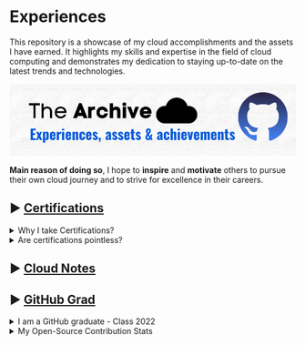 # Experiences
This repository is a showcase of my cloud accomplishments and the assets I have earned. It highlights my skills and expertise in the field of cloud computing and demonstrates my dedication to staying up-to-date on the latest trends and technologies.

<img src="cover.png">

**Main reason of doing so**, I hope to **inspire** and **motivate** others to pursue their own cloud journey and to strive for excellence in their careers.


## ▶ [Certifications](https://github.com/Y4HYA4/ExperienceInCloud/tree/main/Certifications!#readme)
<!--
### Aquired Exams
> Sort by timeline.
- [1- Microsoft Azure Fundamentals](/Certifications!/1°AZ-900.pdf)
- [2- Microsoft Azure Data Fundamentals ](/Certifications!/2°DP-900.pdf)
- [3- Microsoft Azure AI Fundamentals ](/Certifications!/3°AI-900.pdf)
- [4- Microsoft Power Platform Fundamentals ](/Certifications!/4°PL-900.pdf)
- [5- Microsoft Azure Administrator Associate](/Certifications!/5°AZ-104.pdf)
- [6- Microsoft Azure Security Engineer Associate](/Certifications!/6°AZ-500.pdf)
- [7- Microsoft DevOps Engineer Expert](/Certifications!/7°AZ-400.pdf)
- [8- Microsoft Azure Developer Associate](/Certifications!/8°AZ-204.pdf)
- [9- Microsoft Certified Trainer](/Certifications!/MCT.pdf)
- [10- Microsoft Security, Compliance, and Identity Fundamentals](/Certifications!/9°SC-900.pdf)
- [11- Terraform Associate ](/Certifications!/10°Terraform.pdf)
- [12- Microsoft Azure Solutions Architect Expert](/Certifications!/11°AZ-305.pdf)
- [13- Microsoft Azure Network Engineer Associate ](/Certifications!/12°AZ-700.pdf)
- [14- Microsoft Security Operations Analyst Associate](/Certifications!/13°SC-200.pdf)
- [15- AWS Certified Cloud Practitioner ](/Certifications!/14°%20AWS%20Certified%20Cloud%20Practitioner%20certificate.pdf)
 -->
 
 <details>
<summary> Why I take Certifications? </summary>
<br>
 I am excited to share with you why I take certifications and the value they have brought to my career and personal growth.
<br><br>
First and foremost, I take certifications because they allow me to demonstrate my skills and expertise in a particular technology or subject matter. In today's competitive job market, having certifications can set you apart from other candidates and show potential employers that you have the knowledge and dedication required to succeed in your field.
<br>
<br>
In addition to helping me stand out in the job market, certifications have also helped me to stay up-to-date on the latest trends and technologies. In the fast-paced world of technology, it is important to constantly learn and adapt, and certifications provide a structured way for me to do so.

**C**ertifications are not just about advancing my career. They have also helped me to grow as a person. 
- Earning a certification requires hard work, dedication, and a willingness to constantly learn and challenge myself. 

These traits are not only valuable in my career, but in all aspects of my life.

</details>

<details>
<summary> Are certifications pointless? </summary>
<br>

Those who claim that certifications do not matter either possess few or no certifications themselves and are attempting to emphasize the importance of their personal experience. While we certainly value experiences, it is also important to recognize that obtaining new certifications can broaden one's skillset and facilitate personal and professional growth. 
<br>
<br>
Consider the adage: are you having years of experiences or repeating the same year over and over?
<br>
<br>
Certs are a form of self-challenge and self-growth and my advice is to ignore most people because they do not have your best interests at heart.
<br>
<br>
Continue to look on my [cloud Journey](https://github.com/Y4HYA4/ExperienceInCloud/tree/main/Certifications!#readme)!
 
</details>

## ▶ [Cloud Notes](https://github.com/Y4HYA4/ExperienceInCloud/tree/main/Notes#readme)
## ▶ [GitHub Grad](https://github.com/Y4HYA4/GitHubGraduation-2022/blob/main/README.md)

<details>
<summary> I am a GitHub graduate - Class 2022 </summary>
<br>

I have had the opportunity to delve deep into the platform and learn everything it has to offer. From managing repositories and working with branches, to collaborating with others and contributing to open source projects, working with pipelines using Actoins, GitHub has provided me with the tools and resources I need to succeed as a developer.

Appreciate what GitHub has done for me and my career! I truly believe it is an invaluable platform for anyone interested in software development. Get in.

<br> 

Check [the SWAG](https://github.com/Y4HYA4/GitHubGraduation-2022/blob/main/README.md) i had from GitHub as a Grad
</details>


<details> 
<summary>My Open-Source Contribution Stats</summary>
<br>

How I'm Starting 2023:
<br>

<img src="LinkedinGitHub.png">

<br>
<br>
<img src="contributions (1).png">
 
</detaiml>
